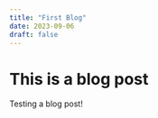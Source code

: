 ```yaml
---
title: "First Blog"
date: 2023-09-06
draft: false
---
```


# This is a blog post

Testing a blog post!
